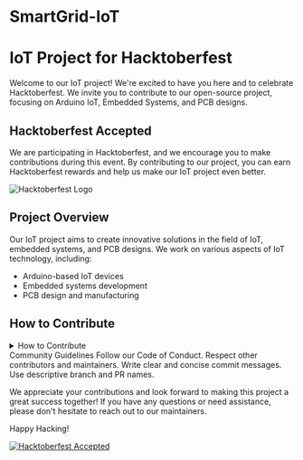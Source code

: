 # SmartGrid-IoT
# IoT Project for Hacktoberfest

Welcome to our IoT project! We're excited to have you here and to celebrate Hacktoberfest. We invite you to contribute to our open-source project, focusing on Arduino IoT, Embedded Systems, and PCB designs.

## Hacktoberfest Accepted

We are participating in Hacktoberfest, and we encourage you to make contributions during this event. By contributing to our project, you can earn Hacktoberfest rewards and help us make our IoT project even better.

![Hacktoberfest Logo](https://raw.githubusercontent.com/ossamamehmood/Hacktoberfest/main/.github/logo.png)

## Project Overview

Our IoT project aims to create innovative solutions in the field of IoT, embedded systems, and PCB designs. We work on various aspects of IoT technology, including:

- Arduino-based IoT devices
- Embedded systems development
- PCB design and manufacturing

## How to Contribute

<details>
<summary>How to Contribute</summary>
Fork this repository to your GitHub account.


```bash
git clone https://github.com/your-username/iot-project.git
Copy code
Create a new branch for your feature or bug fix.


```bash
git checkout -b feature/your-feature-name
Copy code
Make your changes, add your code, and commit your work.


```bash
git add .
git commit -m "Add a new feature or fix a bug"
Copy code
Push your changes to your forked repository.


```bash
git push origin feature/your-feature-name
Copy code
```
Create a Pull Request (PR) from your forked repository to our main repository. In your PR description, provide a clear and concise explanation of your changes.

Wait for feedback and approval. Our maintainers will review your PR, suggest improvements, and merge it if it aligns with our project's goals.

</details>
Community Guidelines
Follow our Code of Conduct.
Respect other contributors and maintainers.
Write clear and concise commit messages.
Use descriptive branch and PR names.


We appreciate your contributions and look forward to making this project a great success together! If you have any questions or need assistance, please don't hesitate to reach out to our maintainers.

Happy Hacking! 

[![Hacktoberfest Accepted](https://img.shields.io/badge/Hacktoberfest-Accepted-brightgreen)](https://hacktoberfest.digitalocean.com/)
